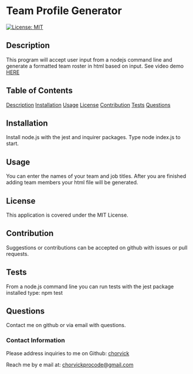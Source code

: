 # Team Profile Generator

[![License: MIT](https://img.shields.io/badge/License-MIT-yellow.svg)](https://opensource.org/licenses/MIT)

## Description

This program will accept user input from a nodejs command line and generate a formatted team roster in html based on input.
See video demo [HERE](https://drive.google.com/file/d/16EPCuYwRZXJe6YJkVxpymkK0zwADoElr/view?usp=sharing)


## Table of Contents

[Description](#description)
[Installation](#installation)
[Usage](#usage)
[License](#license)
[Contribution](#contribution)
[Tests](#tests)
[Questions](#questions)

## Installation

Install node.js with the jest and inquirer packages. Type node index.js to start.

## Usage

You can enter the names of your team and job titles. After you are finished adding team members your html file will be generated.

## License

This application is covered under the MIT License.

## Contribution

Suggestions or contributions can be accepted on github with issues or pull requests.

## Tests

From a node.js command line you can run tests with the jest package installed type: npm test

## Questions

Contact me on github or via email with questions.

### Contact Information

Please address inquiries to me on Github: [chorvick](https://github.com/chorvick)

Reach me by e mail at: chorvickprocode@gmail.com
